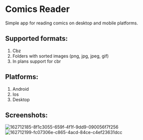 # Comics Reader

Simple app for reading comics on desktop and mobile platforms.

## Supported formats:
1. Cbz
2. Folders with sorted images (png, jpg, jpeg, gif)
3. In plans support for cbr

## Platforms:
1. Android
2. Ios
3. Desktop

## Screenshots:

![162712185-8f1c3055-659f-4f1f-9dd9-090056f7f256](https://user-images.githubusercontent.com/23215601/162713124-e2f20e24-1637-4b43-aec0-eefdc55324f5.png)
![162712199-fc07306e-c865-4acd-84ce-c4ef23631dcc](https://user-images.githubusercontent.com/23215601/162713160-5a3465a7-0d88-4ab0-a2d6-924c4a48976d.png)
